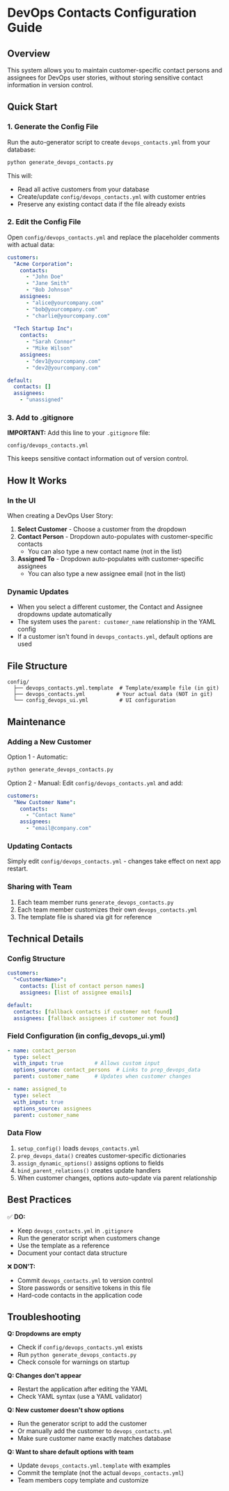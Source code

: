 # DevOps Contacts Configuration Guide

## Overview
This system allows you to maintain customer-specific contact persons and assignees for DevOps user stories, without storing sensitive contact information in version control.

## Quick Start

### 1. Generate the Config File
Run the auto-generator script to create `devops_contacts.yml` from your database:

```bash
python generate_devops_contacts.py
```

This will:
- Read all active customers from your database
- Create/update `config/devops_contacts.yml` with customer entries
- Preserve any existing contact data if the file already exists

### 2. Edit the Config File
Open `config/devops_contacts.yml` and replace the placeholder comments with actual data:

```yaml
customers:
  "Acme Corporation":
    contacts:
      - "John Doe"
      - "Jane Smith"
      - "Bob Johnson"
    assignees:
      - "alice@yourcompany.com"
      - "bob@yourcompany.com"
      - "charlie@yourcompany.com"
  
  "Tech Startup Inc":
    contacts:
      - "Sarah Connor"
      - "Mike Wilson"
    assignees:
      - "dev1@yourcompany.com"
      - "dev2@yourcompany.com"

default:
  contacts: []
  assignees:
    - "unassigned"
```

### 3. Add to .gitignore
**IMPORTANT:** Add this line to your `.gitignore` file:

```
config/devops_contacts.yml
```

This keeps sensitive contact information out of version control.

## How It Works

### In the UI
When creating a DevOps User Story:

1. **Select Customer** - Choose a customer from the dropdown
2. **Contact Person** - Dropdown auto-populates with customer-specific contacts
   - You can also type a new contact name (not in the list)
3. **Assigned To** - Dropdown auto-populates with customer-specific assignees
   - You can also type a new assignee email (not in the list)

### Dynamic Updates
- When you select a different customer, the Contact and Assignee dropdowns update automatically
- The system uses the `parent: customer_name` relationship in the YAML config
- If a customer isn't found in `devops_contacts.yml`, default options are used

## File Structure

```
config/
  ├── devops_contacts.yml.template  # Template/example file (in git)
  ├── devops_contacts.yml          # Your actual data (NOT in git)
  └── config_devops_ui.yml          # UI configuration
```

## Maintenance

### Adding a New Customer
Option 1 - Automatic:
```bash
python generate_devops_contacts.py
```

Option 2 - Manual:
Edit `config/devops_contacts.yml` and add:
```yaml
customers:
  "New Customer Name":
    contacts:
      - "Contact Name"
    assignees:
      - "email@company.com"
```

### Updating Contacts
Simply edit `config/devops_contacts.yml` - changes take effect on next app restart.

### Sharing with Team
1. Each team member runs `generate_devops_contacts.py`
2. Each team member customizes their own `devops_contacts.yml`
3. The template file is shared via git for reference

## Technical Details

### Config Structure
```yaml
customers:
  "<CustomerName>":
    contacts: [list of contact person names]
    assignees: [list of assignee emails]

default:
  contacts: [fallback contacts if customer not found]
  assignees: [fallback assignees if customer not found]
```

### Field Configuration (in config_devops_ui.yml)
```yaml
- name: contact_person
  type: select
  with_input: true          # Allows custom input
  options_source: contact_persons  # Links to prep_devops_data
  parent: customer_name     # Updates when customer changes

- name: assigned_to
  type: select
  with_input: true
  options_source: assignees
  parent: customer_name
```

### Data Flow
1. `setup_config()` loads `devops_contacts.yml`
2. `prep_devops_data()` creates customer-specific dictionaries
3. `assign_dynamic_options()` assigns options to fields
4. `bind_parent_relations()` creates update handlers
5. When customer changes, options auto-update via parent relationship

## Best Practices

✅ **DO:**
- Keep `devops_contacts.yml` in `.gitignore`
- Run the generator script when customers change
- Use the template as a reference
- Document your contact data structure

❌ **DON'T:**
- Commit `devops_contacts.yml` to version control
- Store passwords or sensitive tokens in this file
- Hard-code contacts in the application code

## Troubleshooting

**Q: Dropdowns are empty**
- Check if `config/devops_contacts.yml` exists
- Run `python generate_devops_contacts.py`
- Check console for warnings on startup

**Q: Changes don't appear**
- Restart the application after editing the YAML
- Check YAML syntax (use a YAML validator)

**Q: New customer doesn't show options**
- Run the generator script to add the customer
- Or manually add the customer to `devops_contacts.yml`
- Make sure customer name exactly matches database

**Q: Want to share default options with team**
- Update `devops_contacts.yml.template` with examples
- Commit the template (not the actual `devops_contacts.yml`)
- Team members copy template and customize
